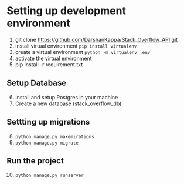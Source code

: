 # Setting up development environment

1. git clone https://github.com/DarshanKappa/Stack_Overflow_API.git
2. install virtual environment `pip install virtualenv`
3. create a virtual environment `python -m virtualenv .env`
4. activate the virtual environment
5. pip install -r requirement.txt

##  Setup Database
6. Install and setup Postgres in your machine
7. Create a new database (stack_overflow_db)

## Settting up migrations
8. `python manage.py makemirations`
9. `python manage.py migrate`

##  Run the project
10. `python manage.py runserver`